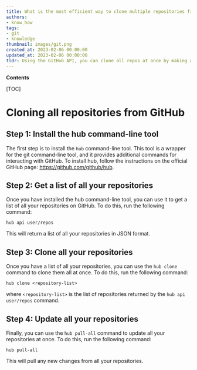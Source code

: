```yaml
---
title: What is the most efficient way to clone multiple repositories from github at once?
authors:
- know_how
tags:
- git
- knowledge
thumbnail: images/git.png
created_at: 2023-02-06 00:00:00
updated_at: 2023-02-06 00:00:00
tldr: Using the GitHub API, you can clone all repos at once by making a GET request to the /user/repos endpoint.
---
```


**Contents**

[TOC]

# Cloning all repositories from GitHub

## Step 1: Install the hub command-line tool
The first step is to install the `hub` command-line tool. This tool is a wrapper for the git command-line tool, and it provides additional commands for interacting with GitHub. To install hub, follow the instructions on the official GitHub page: https://github.com/github/hub.

## Step 2: Get a list of all your repositories
Once you have installed the hub command-line tool, you can use it to get a list of all your repositories on GitHub. To do this, run the following command:

`hub api user/repos`

This will return a list of all your repositories in JSON format.

## Step 3: Clone all your repositories
Once you have a list of all your repositories, you can use the `hub clone` command to clone them all at once. To do this, run the following command:

`hub clone <repository-list>`

where `<repository-list>` is the list of repositories returned by the `hub api user/repos` command.

## Step 4: Update all your repositories
Finally, you can use the `hub pull-all` command to update all your repositories at once. To do this, run the following command:

`hub pull-all`

This will pull any new changes from all your repositories.
